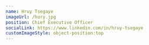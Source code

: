 ```yaml
---
name: Hruy Tsegaye
imageUrl: /hury.jpg
position: Chief Executive Officer
socialLink: https://www.linkedin.com/in/hruy-tsegaye
customImageStyle: object-position:top
---
```

